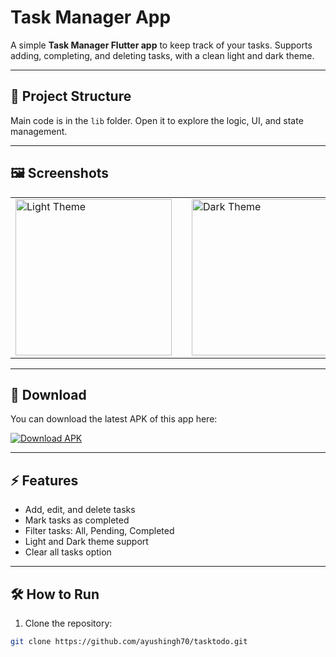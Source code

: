 # Task Manager App

A simple **Task Manager Flutter app** to keep track of your tasks. Supports adding, completing, and deleting tasks, with a clean light and dark theme.

---

## 📂 Project Structure
Main code is in the `lib` folder. Open it to explore the logic, UI, and state management.

---

## 🖼️ Screenshots

<table>
  <tr>
    <td><img src="https://github.com/user-attachments/assets/c92bb696-868a-4d8d-b01a-f5d94542ef55" alt="Light Theme" width="250"/></td>
    <td style="width:20px"></td>
    <td><img src="https://github.com/user-attachments/assets/c31b080d-e969-4542-a3f0-8eccc3e6704e" alt="Dark Theme" width="250"/></td>
  </tr>
</table>



---

## 📱 Download

You can download the latest APK of this app here:

[![Download APK](https://img.shields.io/badge/Download-APK-blue?style=for-the-badge&logo=android)](https://github.com/ayushingh70/tasktodo/releases/latest/download/app-release.apk)

---

## ⚡ Features
- Add, edit, and delete tasks
- Mark tasks as completed
- Filter tasks: All, Pending, Completed
- Light and Dark theme support
- Clear all tasks option

---

## 🛠️ How to Run
1. Clone the repository:
```bash
git clone https://github.com/ayushingh70/tasktodo.git
